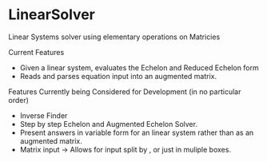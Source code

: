 # LinearSolver
Linear Systems solver using elementary operations on Matricies



Current Features
* Given a linear system, evaluates the Echelon and Reduced Echelon form
* Reads and parses equation input into an augmented matrix.


Features Currently being Considered for Development (in no particular order)
* Inverse Finder
* Step by step Echelon and Augmented Echelon Solver.
* Present answers in variable form for an linear system rather than as
    an augmented matrix.
* Matrix input -> Allows for input split by , or just in muliple boxes.

